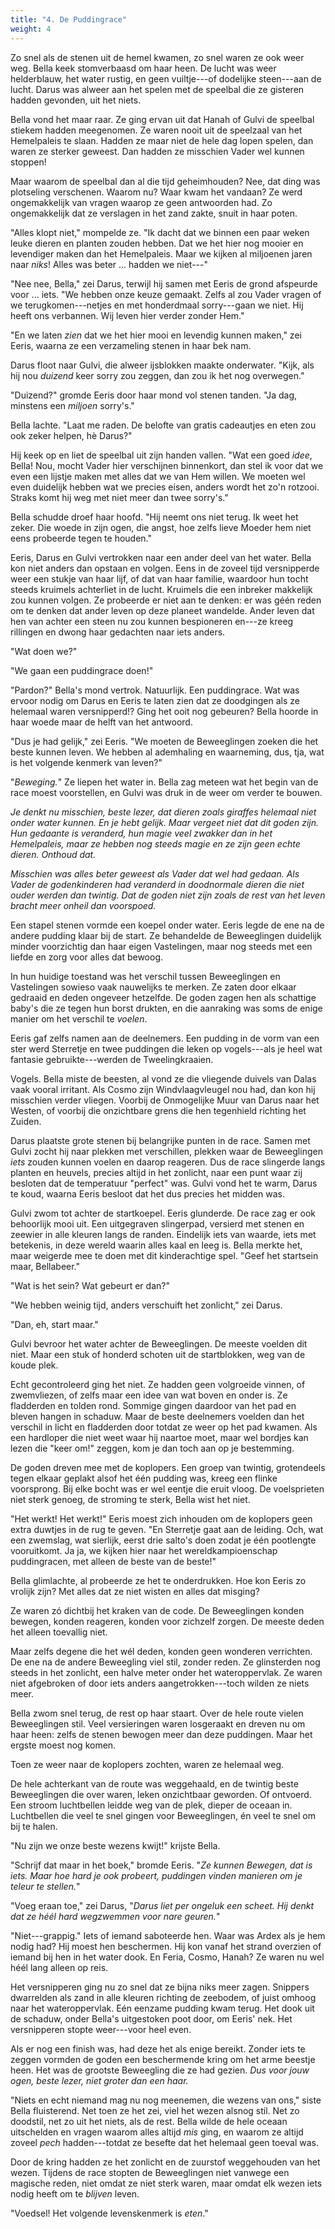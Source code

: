 ```yaml
---
title: "4. De Puddingrace"
weight: 4
---
```


Zo snel als de stenen uit de hemel kwamen, zo snel waren ze ook weer weg. Bella keek stomverbaasd om haar heen. De lucht was weer helderblauw, het water rustig, en geen vuiltje---of dodelijke steen---aan de lucht. Darus was alweer aan het spelen met de speelbal die ze gisteren hadden gevonden, uit het niets. 

Bella vond het maar raar. Ze ging ervan uit dat Hanah of Gulvi de speelbal stiekem hadden meegenomen. Ze waren nooit uit de speelzaal van het Hemelpaleis te slaan. Hadden ze maar niet de hele dag lopen spelen, dan waren ze sterker geweest. Dan hadden ze misschien Vader wel kunnen stoppen!

Maar waarom de speelbal dan al die tijd geheimhouden? Nee, dat ding was plotseling verschenen. Waarom nu? Waar kwam het vandaan? Ze werd ongemakkelijk van vragen waarop ze geen antwoorden had. Zo ongemakkelijk dat ze verslagen in het zand zakte, snuit in haar poten.

"Alles klopt niet," mompelde ze. "Ik dacht dat we binnen een paar weken leuke dieren en planten zouden hebben. Dat we het hier nog mooier en levendiger maken dan het Hemelpaleis. Maar we kijken al miljoenen jaren naar _niks_! Alles was beter ... hadden we niet---"

"Nee nee, Bella," zei Darus, terwijl hij samen met Eeris de grond afspeurde voor ... iets. "We hebben onze keuze gemaakt. Zelfs al zou Vader vragen of we terugkomen---netjes en met honderdmaal sorry---gaan we niet. Hij heeft ons verbannen. Wij leven hier verder zonder Hem."

"En we laten _zien_ dat we het hier mooi en levendig kunnen maken," zei Eeris, waarna ze een verzameling stenen in haar bek nam.

Darus floot naar Gulvi, die alweer ijsblokken maakte onderwater. "Kijk, als hij nou _duizend_ keer sorry zou zeggen, dan zou ik het nog overwegen."

"Duizend?" gromde Eeris door haar mond vol stenen tanden. "Ja dag, minstens een _miljoen_ sorry's."

Bella lachte. "Laat me raden. De belofte van gratis cadeautjes en eten zou ook zeker helpen, hè Darus?"

Hij keek op en liet de speelbal uit zijn handen vallen. "Wat een goed _idee_, Bella! Nou, mocht Vader hier verschijnen binnenkort, dan stel ik voor dat we even een lijstje maken met alles dat we van Hem willen. We moeten wel even duidelijk hebben wat we precies eisen, anders wordt het zo'n rotzooi. Straks komt hij weg met niet meer dan twee sorry's."

Bella schudde droef haar hoofd. "Hij neemt ons niet terug. Ik weet het zeker. Die woede in zijn ogen, die angst, hoe zelfs lieve Moeder hem niet eens probeerde tegen te houden."

Eeris, Darus en Gulvi vertrokken naar een ander deel van het water. Bella kon niet anders dan opstaan en volgen. Eens in de zoveel tijd versnipperde weer een stukje van haar lijf, of dat van haar familie, waardoor hun tocht steeds kruimels achterliet in de lucht. Kruimels die een inbreker makkelijk zou kunnen volgen. Ze probeerde er niet aan te denken: er was géén reden om te denken dat ander leven op deze planeet wandelde. Ander leven dat hen van achter een steen nu zou kunnen bespioneren en---ze kreeg rillingen en dwong haar gedachten naar iets anders.

"Wat doen we?"

"We gaan een puddingrace doen!"

"Pardon?" Bella's mond vertrok. Natuurlijk. Een puddingrace. Wat was ervoor nodig om Darus en Eeris te laten zien dat ze doodgingen als ze helemaal waren versnipperd!? Ging het ooit nog gebeuren? Bella hoorde in haar woede maar de helft van het antwoord.

"Dus je had gelijk," zei Eeris. "We moeten de Beweeglingen zoeken die het beste kunnen leven. We hebben al ademhaling en waarneming, dus, tja, wat is het volgende kenmerk van leven?"

"_Beweging._" Ze liepen het water in. Bella zag meteen wat het begin van de race moest voorstellen, en Gulvi was druk in de weer om verder te bouwen.

_Je denkt nu misschien, beste lezer, dat dieren zoals giraffes helemaal niet onder water kunnen. En je hebt gelijk. Maar vergeet niet dat dit goden zijn. Hun gedaante is veranderd, hun magie veel zwakker dan in het Hemelpaleis, maar ze hebben nog steeds magie en ze zijn geen echte dieren. Onthoud dat._ 

_Misschien was alles beter geweest als Vader dat wel had gedaan. Als Vader de godenkinderen had veranderd in doodnormale dieren die niet ouder werden dan twintig. Dat de goden niet zijn zoals de rest van het leven bracht meer onheil dan voorspoed._

Een stapel stenen vormde een koepel onder water. Eeris legde de ene na de andere pudding klaar bij de start. Ze behandelde de Beweeglingen duidelijk minder voorzichtig dan haar eigen Vastelingen, maar nog steeds met een liefde en zorg voor alles dat bewoog. 

In hun huidige toestand was het verschil tussen Beweeglingen en Vastelingen sowieso vaak nauwelijks te merken. Ze zaten door elkaar gedraaid en deden ongeveer hetzelfde. De goden zagen hen als schattige baby's die ze tegen hun borst drukten, en die aanraking was soms de enige manier om het verschil te _voelen_.

Eeris gaf zelfs namen aan de deelnemers. Een pudding in de vorm van een ster werd Sterretje en twee puddingen die leken op vogels---als je heel wat fantasie gebruikte---werden de Tweelingkraaien. 

Vogels. Bella miste de beesten, al vond ze die vliegende duivels van Dalas vaak vooral irritant. Als Cosmo zijn Windvlaagvleugel nou had, dan kon hij misschien verder vliegen. Voorbij de Onmogelijke Muur van Darus naar het Westen, of voorbij die onzichtbare grens die hen tegenhield richting het Zuiden.

Darus plaatste grote stenen bij belangrijke punten in de race. Samen met Gulvi zocht hij naar plekken met verschillen, plekken waar de Beweeglingen _iets_ zouden kunnen voelen en daarop reageren. Dus de race slingerde langs planten en heuvels, precies altijd in het zonlicht, naar een punt waar zij besloten dat de temperatuur "perfect" was. Gulvi vond het te warm, Darus te koud, waarna Eeris besloot dat het dus precies het midden was.

Gulvi zwom tot achter de startkoepel. Eeris glunderde. De race zag er ook behoorlijk mooi uit. Een uitgegraven slingerpad, versierd met stenen en zeewier in alle kleuren langs de randen. Eindelijk iets van waarde, iets met betekenis, in deze wereld waarin alles kaal en leeg is. Bella merkte het, maar weigerde mee te doen met dit kinderachtige spel. "Geef het startsein maar, Bellabeer."

"Wat is het sein? Wat gebeurt er dan?"

"We hebben weinig tijd, anders verschuift het zonlicht," zei Darus.

"Dan, eh, start maar."

Gulvi bevroor het water achter de Beweeglingen. De meeste voelden dit niet. Maar een stuk of honderd schoten uit de startblokken, weg van de koude plek. 

Echt gecontroleerd ging het niet. Ze hadden geen volgroeide vinnen, of zwemvliezen, of zelfs maar een idee van wat boven en onder is. Ze fladderden en tolden rond. Sommige gingen daardoor van het pad en bleven hangen in schaduw. Maar de beste deelnemers voelden dan het verschil in licht en fladderden door totdat ze weer op het pad kwamen. Als een hardloper die niet weet waar hij naartoe moet, maar wel bordjes kan lezen die "keer om!" zeggen, kom je dan toch aan op je bestemming.

De goden dreven mee met de koplopers. Een groep van twintig, grotendeels tegen elkaar geplakt alsof het één pudding was, kreeg een flinke voorsprong. Bij elke bocht was er wel eentje die eruit vloog. De voelsprieten niet sterk genoeg, de stroming te sterk, Bella wist het niet.

"Het werkt! Het werkt!" Eeris moest zich inhouden om de koplopers geen extra duwtjes in de rug te geven. "En Sterretje gaat aan de leiding. Och, wat een zwemslag, wat sierlijk, eerst drie salto's doen zodat je één pootlengte vooruitkomt. Ja ja, we kijken hier naar het wereldkampioenschap puddingracen, met alleen de beste van de beste!"

Bella glimlachte, al probeerde ze het te onderdrukken. Hoe kon Eeris zo vrolijk zijn? Met alles dat ze niet wisten en alles dat misging?

Ze waren zó dichtbij het kraken van de code. De Beweeglingen konden bewegen, konden reageren, konden voor zichzelf zorgen. De meeste deden het alleen toevallig niet.

Maar zelfs degene die het wél deden, konden geen wonderen verrichten. De ene na de andere Beweegling viel stil, zonder reden. Ze glinsterden nog steeds in het zonlicht, een halve meter onder het wateroppervlak. Ze waren niet afgebroken of door iets anders aangetrokken---toch wilden ze niets meer.

Bella zwom snel terug, de rest op haar staart. Over de hele route vielen Beweeglingen stil. Veel versieringen waren losgeraakt en dreven nu om haar heen: zelfs de stenen bewogen meer dan deze puddingen. Maar het ergste moest nog komen.

Toen ze weer naar de koplopers zochten, waren ze helemaal weg.

De hele achterkant van de route was weggehaald, en de twintig beste Beweeglingen die over waren, leken onzichtbaar geworden. Of ontvoerd. Een stroom luchtbellen leidde weg van de plek, dieper de oceaan in. Luchtbellen die veel te snel gingen voor Beweeglingen, én veel te snel om bij te halen.

"Nu zijn we onze beste wezens kwijt!" krijste Bella.

"Schrijf dat maar in het boek," bromde Eeris. "_Ze kunnen Bewegen, dat is iets. Maar hoe hard je ook probeert, puddingen vinden manieren om je teleur te stellen._"

"Voeg eraan toe," zei Darus, "_Darus liet per ongeluk een scheet. Hij denkt dat ze héél hard wegzwemmen voor nare geuren._"

"Niet---grappig." Iets of iemand saboteerde hen. Waar was Ardex als je hem nodig had? Hij moest hen beschermen. Hij kon vanaf het strand overzien of iemand bij hen in het water dook. En Feria, Cosmo, Hanah? Ze waren nu wel héél lang alleen op reis.

Het versnipperen ging nu zo snel dat ze bijna niks meer zagen. Snippers dwarrelden als zand in alle kleuren richting de zeebodem, of juist omhoog naar het wateroppervlak. Eén eenzame pudding kwam terug. Het dook uit de schaduw, onder Bella's uitgestoken poot door, om Eeris' nek. Het versnipperen stopte weer---voor heel even.

Als er nog een finish was, had deze het als enige bereikt. Zonder iets te zeggen vormden de goden een beschermende kring om het arme beestje heen. Het was de grootste Beweegling die ze had gezien. _Dus voor jouw ogen, beste lezer, niet groter dan een haar._

"Niets en echt niemand mag nu nog meenemen, die wezens van ons," siste Bella fluisterend. Net toen ze het zei, viel het wezen alsnog stil. Net zo doodstil, net zo uit het niets, als de rest. Bella wilde de hele oceaan uitschelden en vragen waarom alles altijd _mis_ ging, en waarom ze altijd zoveel _pech_ hadden---totdat ze besefte dat het helemaal geen toeval was.

Door de kring hadden ze het zonlicht en de zuurstof weggehouden van het wezen. Tijdens de race stopten de Beweeglingen niet vanwege een magische reden, niet omdat ze niet sterk waren, maar omdat elk wezen iets nodig heeft om te _blijven_ leven.

"Voedsel! Het volgende levenskenmerk is _eten_."